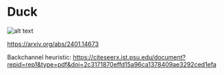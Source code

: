 # Duck

![alt text](https://github.com/Minisolarclown/design_hri_project/blob/main/codediagram.png?raw=true)

https://arxiv.org/abs/2401.14673

Backchannel heuristic: https://citeseerx.ist.psu.edu/document?repid=rep1&type=pdf&doi=2c3171870effd15a96ca1378409ae3292ced1efa

